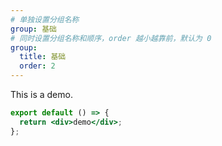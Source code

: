 ```yaml
---
# 单独设置分组名称
group: 基础
# 同时设置分组名称和顺序，order 越小越靠前，默认为 0
group:
  title: 基础
  order: 2
---
```


This is a demo.

```jsx
export default () => {
  return <div>demo</div>;
};
```
